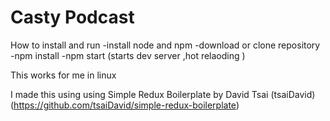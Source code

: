 # Casty Podcast 

How to install and run
-install node and npm
-download or clone repository
-npm install
-npm start (starts dev server ,hot relaoding )
  
This works for me in linux

I made this using using Simple Redux Boilerplate by David Tsai (tsaiDavid) 
(https://github.com/tsaiDavid/simple-redux-boilerplate)
